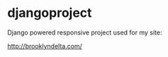 djangoproject
=============

Django powered responsive project used for my site:

http://brooklyndelta.com/
